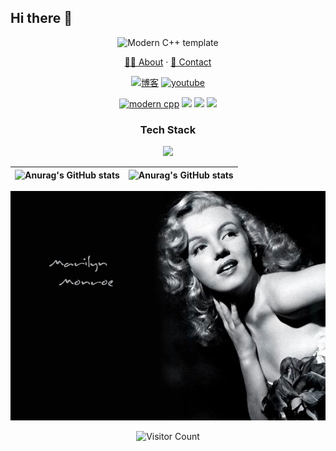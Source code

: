 ## Hi there 👋      
<div id="title" align=center>  
 
![Modern C++ template][github-sub-title:img]  

[✍🏻 About](https://felix-zf.github.io/) · [📧 Contact](mailto:zqmnyuhi@gmail.com)  

[![博客](https://img.shields.io/badge/%E5%8D%9A%E5%AE%A2-Felix%E3%81%AEblog-yello)](https://blog-gold-pi-30.vercel.app/)
[![youtube](https://img.shields.io/badge/video-YouTube-red)](https://www.youtube.com/@Felix7200GT)

[![modern cpp](https://img.shields.io/badge/code-Modern%20C++-blue)](https://learn.microsoft.com/zh-cn/cpp/cpp/welcome-back-to-cpp-modern-cpp) 
![](https://img.shields.io/badge/career-research-yellow) 
![](https://img.shields.io/badge/character-optimistic-red) 
![](https://img.shields.io/badge/hobby-cooking-red)
### Tech Stack
![](https://skillicons.dev/icons?i=c,css,html,java,js,linux,py,mysql,react)

|![Anurag's GitHub stats](https://github-readme-stats.vercel.app/api?username=Felix-zf&show_icons=true&theme=transparent&hide_border=true)| ![Anurag's GitHub stats](https://github-readme-stats.vercel.app/api/top-langs/?username=Felix-zf&layout=compact&theme=transparent&hide_border=true)|
| ------------- | ------------- |
 

![Welcome](image/2.jpg)  

![Visitor Count](https://profile-counter.glitch.me/Felix-zf/count.svg)

[github-sub-title:img]: https://readme-typing-svg.herokuapp.com?font=Segoe+Script&center=true&lines=Felix-zf.  
</div>  


<!--
**Felix-zf/Felix-zf** is a ✨ _special_ ✨ repository because its `README.md` (this file) appears on your GitHub profile.

Here are some ideas to get you started:

- 🔭 I’m currently working on ...
- 🌱 I’m currently learning ...
- 👯 I’m looking to collaborate on ...
- 🤔 I’m looking for help with ...
- 💬 Ask me about ...
- 📫 How to reach me: ...
- 😄 Pronouns: ...
- ⚡ Fun fact: ...
-->
